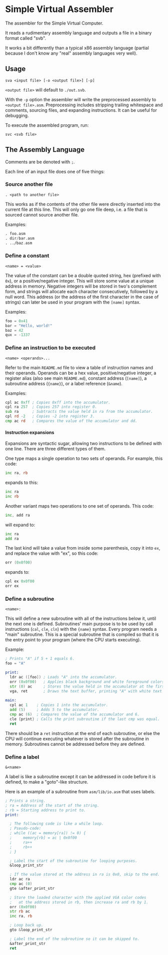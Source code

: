 # Simple Virtual Assembler

The assembler for the Simple Virtual Computer.

It reads a rudimentary assembly language and outputs a file in a binary format called "svb".

It works a bit differently than a typical x86 assembly language (partial because I don't know any "real" assembly languages very well).

## Usage

```
sva <input file> [-o <output file>] [-p]
```
`<output file>` will default to `./out.svb`.

With the `-p` option the assembler will write the preprocessed assembly to `<output file>.asm`.
Preprocessing includes stripping trailing whitespace and comments, sourcing files, and expanding instructions.
It can be useful for debugging.

To execute the assembled program, run:
```
svc <svb file>
```

## The Assembly Language

Comments are be denoted with `;`.

Each line of an input file does one of five things:

### Source another file
```
. <path to another file>
```
This works as if the contents of the other file were directly inserted into the current file at this line.
This will only go one file deep, i.e. a file that is sourced cannot source another file.

Examples:
```asm
. foo.asm
. dir/bar.asm
. ../baz.asm
```

### Define a constant
```
<name> = <value>
```
The value of the constant can be a double quoted string, hex (prefixed with `0x`), or a positive/negative integer.
This will store some value at a unique address in memory.
Negative integers will be stored in two's complement form, and strings will allocate each character consecutively, followed by a null word.
This address (or the address of the first character in the case of strings) can later be used in your program with the `[name]` syntax.

Examples:
```asm
foo = 0x41
bar = "Hello, world!"
baz = 42
qux = -1337
```

### Define an instruction to be executed
```
<name> <operands>...
```
Refer to the main `README.md` file to view a table of instruction names and their operands.
Operands can be a hex value, positive/negative integer, a register alias (also see main `README.md`), constant address (`[name]`), a subroutine address (`{name}`), or a label reference (`&name`).

Examples:
```asm
cpl ac 0xff ; Copies 0xff into the accumulator.
cpl ra 257  ; Copies 257 into register 0.
sub ra      ; Subtracts the value held in ra from the accumulator.
cpl rd -2   ; Copies -2 into register 3.
cmp ac rd   ; Compares the value of the accumulator and dd.
```

#### Instruction expansions
Expansions are syntactic sugar, allowing two instructions to be defined with one line.
There are three different types of them.

One type maps a single operation to two sets of operands. 
For example, this code:
```asm
inc ra, rb
```
expands to this:
```asm
inc ra
inc rb
```

Another variant maps two operations to one set of operands.
This code:
```asm
inc, add ra
```
will expand to:
```asm
inc ra
add ra
```

The last kind will take a value from inside some parenthesis, copy it into `ex`, and replace the value with "ex", so this code:
```asm
orr (0x0f00)
```
expands to:
```asm
cpl ex 0x0f00
orr ex
```

### Define a subroutine
```
<name>:
```
This will define a new subroutine with all of the instructions below it, until the next one is defined.
Subroutines' main purpose is to be used by call instructions (`cal`, `cle`, `cln`) with the `{name}` syntax.
Every program needs a "main" subroutine. This is a special subroutine that is compiled so that it is the entry point to your program (where the CPU starts executing).

Example:
```asm
; Prints "A" if 5 + 1 equals 6.
foo = "A"

print:
  ldr ac ([foo]) ; Loads "A" into the accumulator.
  orr (0x0f00)   ; Applies black background and white foreground colors to the accumulator.
  str (0) ac     ; Stores the value held in the accumulator at the first address in memory.
  vga, ret       ; Draws the text buffer, printing "A" with white text and black background.
  
main:
  cpl ac 1    ; Copies 1 into the accumulator.
  add (5)     ; Adds 5 to the accumulator.
  cmp ac (6)  ; Compares the value of the accumulator and 6.
  cle {print} ; Calls the print subroutine if the last cmp was equal.
  ret
```

There should be a `ret` instruction at the end of each subroutine, or else the CPU will continue executing whatever is stored after the subroutine in memory.
Subroutines cannot be addressed before they are defined.

### Define a label
```
&<name>
```
A label is like a subroutine except it can be addressed in code before it is defined, to make a "goto"-like structure.

Here is an example of a subroutine from `asm/lib/io.asm` that uses labels.
```asm
; Prints a string.
; ra = Address of the start of the string.
; rb = Starting address to print to.
print:

  ; The following code is like a while loop.
  ; Pseudo-code:
  ; while ((ac = memory[ra]) != 0) {
  ;     memory[rb] = ac | 0x0f00
  ;     ra++
  ;     rb++
  ; }

  ; Label the start of the subroutine for looping purposes.
  &loop_print_str

  ; If the value stored at the address in ra is 0x0, skip to the end.
  ldr ac ra
  cmp ac (0)
  gte &after_print_str

  ; Store the loaded character with the applied VGA color codes
  ;   at the address stored in rb, then increase ra and rb by 1.
  orr (0x0f00)
  str rb ac
  inc ra, rb

  ; Loop back up.
  gto &loop_print_str

  ; Label the end of the subroutine so it can be skipped to.
  &after_print_str
  ret
```
